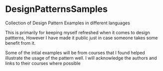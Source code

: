 # DesignPatternsSamples
Collection of Design Pattern Examples in different languages

This is primarily for keeping myself refreshed when it comes to design pattterns,
However I have made it public just in case someone takes some benefit from it.


Some of the intial examples will be from courses that I found helped illustrate the usage of the pattern well.
I will acknowledge the authors and links to their courses where possible
